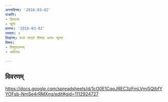 ```yaml
---
अन्त्यदिनम्: '2016-03-02'
पात्राणि:
- विश्वासः
- श्रुतिः
प्रारम्भः: '2016-03-02'
रस्यता: ४
लिङ्गम्: मध्ये जागृते शिषाव् अतपः श्रुत्याः
विषयः:
- शिशुपालनम्
- अविनयः

---
```


## विवरणम्
https://docs.google.com/spreadsheets/d/1cO0E1CqoJREC3zFmLVmi5QtbfYYOFsb-NmSe4rRMXng/edit#gid=1112924727

